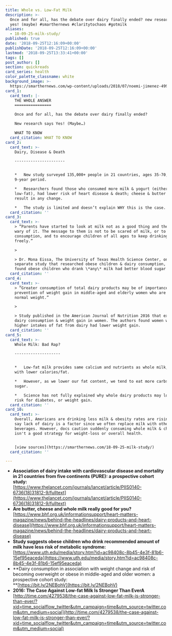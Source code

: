 ```yaml
---
title: Whole vs. Low-Fat Milk
description: >-
  Once and for all, has the debate over dairy finally ended? new research says
  yes! (maybe) #smarthernews #claritytochaos #gotmilk
aliases:
  - 18-09-25-milk-study/
published: true
date: '2018-09-25T12:16:09+00:00'
publishDate: '2018-09-25T12:16:09+00:00'
lastmod: '2018-09-25T13:33:41+00:00'
tags: []
post_author: []
section: quickreads
card_series: health
color_palette_classname: white
background_image: >-
  https://smarthernews.com/wp-content/uploads/2018/07/noemi-jimenez-499354-unsplash-scaled-e1598908661442.jpg
card_1:
  card_text: |-
    THE WHOLE ANSWER
    ================

    Once and for all, has the debate over dairy finally ended?

    New research says Yes! (Maybe…)

    WHAT TO KNOW
  card_citation: WHAT TO KNOW
card_2:
  card_text: >-
    Dairy, Disease & Death

    ----------------------


    *   New study surveyed 135,000+ people in 21 countries, ages 35-70, over a
    9-year period.

    *   Researchers found those who consumed more milk & yogurt (either whole or
    low-fat), had lower risk of heart disease & death; cheese & butter did not
    result in any change.

    *   The study is limited and doesn’t explain WHY this is the case.
  card_citation: ''
card_3:
  card_text: >-
    > “Parents have started to look at milk not as a good thing and they are
    wary of it. The message to them is not to be scared of milk, or to limit its
    consumption, and to encourage children of all ages to keep drinking it
    freely.”

    > 

    > Dr. Mona Eissa, The University of Texas Health Science Center, on a
    separate study that researched obese children & dairy consumption, which
    found obese children who drank \*any\* milk had better blood sugar control.
  card_citation: ''
card_4:
  card_text: >-
    > “Greater consumption of total dairy products may be of importance in the
    prevention of weight gain in middle-aged and elderly women who are initially
    normal weight.”

    > 

    > Study published in the American Journal of Nutrition 2016 that examined
    dairy consumption & weight gain in women. The authors found women with
    higher intakes of fat from dairy had lower weight gain.
  card_citation: ''
card_5:
  card_text: >-
    Whole Milk: Bad Rap?

    --------------------


    *   Low-fat milk provides same calcium and nutrients as whole milk, just
    with lower calories/fat.

    *   However, as we lower our fat content, we tend to eat more carbs and
    sugar.

    *   Science has not fully explained why whole dairy products may lower our
    risk for diabetes, or weight gain.
  card_citation: ''
card_10:
  card_text: >-
    Overall, Americans are drinking less milk & obesity rates are rising. Some
    say lack of dairy is a factor since we often replace milk with other
    beverages. However, docs caution suddenly consuming whole milk & cheese
    isn't a good strategy for weight-loss or overall health.


    [view sources](https://smarthernews.com/18-09-25-milk-study/)
  card_citation: ''

---
```

*   **Association of dairy intake with cardiovascular disease and mortality in 21 countries from five continents (PURE): a prospective cohort study:**  
    [https://www.thelancet.com/journals/lancet/article/PIIS0140-6736(18)31812-9/fulltext](https://www.thelancet.com/journals/lancet/article/PIIS0140-6736(18)31812-9/fulltext)
*   **Are butter, cheese and whole milk really good for you?**  
    [https://www.bhf.org.uk/informationsupport/heart-matters-magazine/news/behind-the-headlines/dairy-products-and-heart-disease](https://www.bhf.org.uk/informationsupport/heart-matters-magazine/news/behind-the-headlines/dairy-products-and-heart-disease)
*   **Study suggests obese children who drink recommended amount of milk have less risk of metabolic syndrome:**  
    [https://www.uth.edu/media/story.htm?id=ac98408c-8b45-4e3f-81b6-15ef95eaceda](https://www.uth.edu/media/story.htm?id=ac98408c-8b45-4e3f-81b6-15ef95eaceda)
*   **Dairy consumption in association with weight change and risk of becoming overweight or obese in middle-aged and older women: a prospective cohort study:  
    **[https://bit.ly/2NEBohV](https://bit.ly/2NEBohV)
*   **2016: The Case Against Low-fat Milk Is Stronger Than EverA**  
    [http://time.com/4279538/the-case-against-low-fat-milk-is-stronger-than-ever/?xid=time_socialflow_twitter&utm_campaign=time&utm_source=twitter.com&utm_medium=social](http://time.com/4279538/the-case-against-low-fat-milk-is-stronger-than-ever/?xid=time_socialflow_twitter&utm_campaign=time&utm_source=twitter.com&utm_medium=social)